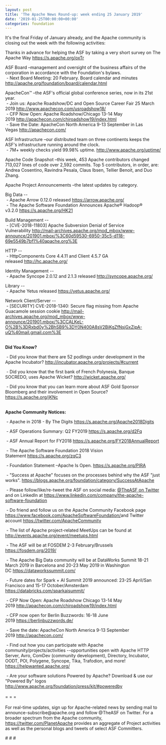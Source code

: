 ```yaml
---
layout: post
title: 'The Apache News Round-up: week ending 25 January 2019'
date: '2019-01-25T00:00:00+00:00'
categories: foundation
---
```

<p>It's the final Friday of January already, and the Apache community is closing out the week with the following activities:</p> 
  <p>Thanks in advance for helping the ASF by taking a very short survey on The Apache Way&nbsp;<a href="https://s.apache.org/oxTr">https://s.apache.org/oxTr</a></p> 
  <p>ASF Board –management and oversight of the business affairs of the corporation in accordance with the Foundation's bylaws.<br />&nbsp;- Next Board Meeting: 20 February. Board calendar and minutes <a href="http://apache.org/foundation/board/calendar.html">http://apache.org/foundation/board/calendar.html</a></p> 
  <div> 
    <p>ApacheCon™ –the ASF's official global conference series, now in its 21st year.<br />&nbsp;-&nbsp;Join us: Apache Roadshow/DC and Open Source Career Fair 25 March 2019 <font color="#bb0000"><a href="http://www.apachecon.com/usroadshow18/">http://www.apachecon.com/usroadshow18/</a></font><br />&nbsp;- CFP Now Open: Apache Roadshow/Chicago 13-14 May 2019&nbsp;<a href="http://apachecon.com/chiroadshow19/index.html">http://apachecon.com/chiroadshow19/index.html</a><br />&nbsp;- Save the Date: ApacheCon North America 9-13 September in Las Vegas&nbsp;<a href="http://apachecon.com/">http://apachecon.com/</a></p> 
    <p>ASF Infrastructure –our distributed team on three continents keeps the ASF's infrastructure running around the clock.<br />&nbsp;- 7M+ weekly checks yield 99.98% uptime.&nbsp;<a href="http://www.apache.org/uptime/">http://www.apache.org/uptime/</a></p> 
    <p>Apache Code Snapshot –this week, 453 Apache contributors changed 713,027 lines of code over 2,592 commits. Top 5 contributors, in order, are: Andrea Cosentino, Ravindra Pesala, Claus Ibsen, Tellier Benoit, and Duo Zhang. </p> 
    <p>Apache Project Announcements&nbsp;–the latest updates by category.<br /></p> 
    <p>Big Data --<span style="white-space: pre;"><br /></span>&nbsp;- Apache Arrow 0.12.0 released&nbsp;<a href="https://arrow.apache.org/">https://arrow.apache.org/</a><br />&nbsp;-&nbsp;The Apache Software Foundation Announces Apache® Hadoop® v3.2.0&nbsp;<a href="https://s.apache.org/HK21">https://s.apache.org/HK21</a></p> 
    <p>Build Management --<br />&nbsp;-&nbsp;[CVE-2018-11803] Apache Subversion Denial of Service Vulnerability&nbsp;<a href="http://mail-archives.apache.org/mod_mbox/www-announce/201901.mbox/%3C60d59530-6950-35c5-d118-69e5549b7bf1%40apache.org%3E">http://mail-archives.apache.org/mod_mbox/www-announce/201901.mbox/%3C60d59530-6950-35c5-d118-69e5549b7bf1%40apache.org%3E<br /></a></p> 
    <p>HTTP --<br />&nbsp;- HttpComponents Core 4.4.11 and Client 4.5.7 GA released&nbsp;<a href="http://hc.apache.org/">http://hc.apache.org/</a></p> 
    <p>Identity Management --<br />&nbsp;- Apache Syncope 2.0.12 and 2.1.3 released&nbsp;<a href="http://syncope.apache.org/">http://syncope.apache.org/</a></p> 
    <p>Library --<br />&nbsp;- Apache Yetus released&nbsp;<a href="https://yetus.apache.org/">https://yetus.apache.org/</a></p> 
    <p>Network Client/Server --<br />&nbsp;- [SECURITY] CVE-2018-1340: Secure flag missing from Apache Guacamole session cookie&nbsp;<a href="http://mail-archives.apache.org/mod_mbox/www-announce/201901.mbox/%3CCALKeL-O%2B%3DRxbd0y%2BhSB9%3DY0N400A8sV2BiKgZfNsjGxZipA-uQ%40mail.gmail.com%3E">http://mail-archives.apache.org/mod_mbox/www-announce/201901.mbox/%3CCALKeL-O%2B%3DRxbd0y%2BhSB9%3DY0N400A8sV2BiKgZfNsjGxZipA-uQ%40mail.gmail.com%3E</a></p> 
    <p><strong><br />Did You Know?</strong></p> 
    <div> 
      <p>&nbsp;- Did you know that there are 52 podlings under development in the Apache Incubator?&nbsp;<a href="http://incubator.apache.org/projects/#current">http://incubator.apache.org/projects/#current</a></p> 
      <p>&nbsp;- Did you know that&nbsp;the first bank of French Polynesia, Banque SOCREDO,&nbsp;uses Apache Wicket?&nbsp;<a href="http://wicket.apache.org/">http://wicket.apache.org/</a></p> 
      <p>&nbsp;- Did you know that you can learn more about ASF Gold Sponsor Bloomberg and their involvement in Open Source? <a href="https://s.apache.org/jKNc">https://s.apache.org/jKNc</a> <br /><br /></p> 
      <p><strong>Apache Community Notices:</strong></p> 
    </div> 
    <p>&nbsp;- Apache in 2018 - By The Digits <a href="https://s.apache.org/Apache2018Digits">https://s.apache.org/Apache2018Digits</a></p> 
    <p>&nbsp;-&nbsp;ASF Operations Summary: Q2 FY2019 <a href="https://s.apache.org/d2Fq">https://s.apache.org/d2Fq</a></p> 
    <p>&nbsp;- ASF Annual Report for FY2018&nbsp;<a href="https://s.apache.org/FY2018AnnualReport">https://s.apache.org/FY2018AnnualReport</a></p> 
    <p>&nbsp;- The Apache Software Foundation 2018 Vision Statement&nbsp;<a href="https://s.apache.org/zqC3">https://s.apache.org/zqC3</a></p> 
    <p>&nbsp;- Foundation Statement –Apache Is Open.&nbsp;<a href="https://s.apache.org/PIRA">https://s.apache.org/PIRA</a></p> 
    <div> 
      <p>&nbsp;- &quot;Success at Apache&quot; focuses on the processes behind why the ASF &quot;just works&quot;. <a href="https://blogs.apache.org/foundation/category/SuccessAtApache">https://blogs.apache.org/foundation/category/SuccessAtApache</a></p> 
    </div> 
    <div> 
      <p>&nbsp;- Please follow/like/re-tweet the ASF on social media: <a href="https://twitter.com/TheASF">@TheASF on Twitter</a> and on LinkedIn at <a href="https://www.linkedin.com/company/the-apache-software-foundation">https://www.linkedin.com/company/the-apache-software-foundation</a></p> 
      <p>&nbsp;- Do friend and follow us on the Apache Community Facebook page <a href="https://www.facebook.com/ApacheSoftwareFoundation/">https://www.facebook.com/ApacheSoftwareFoundation/</a>and Twitter account <a href="https://twitter.com/ApacheCommunity">https://twitter.com/ApacheCommunity</a></p> 
    </div> 
    <div> 
      <p><a href="https://feathercast.apache.org/"></a></p> 
    </div> 
    <div> 
      <p>&nbsp;- The list of Apache project-related MeetUps can be found at <a href="http://events.apache.org/event/meetups.html">http://events.apache.org/event/meetups.html<br /></a></p> 
    </div> 
    <div> 
      <p>&nbsp;- The ASF will be at FOSDEM 2-3 February/Brussels <a href="https://fosdem.org/2019/">https://fosdem.org/2019/</a></p> 
      <p>&nbsp;- The Apache Big Data community will be at&nbsp;DataWorks Summit 18-21 March 2019 in Barcelona and&nbsp;20-23 May 2019 in Washington DC&nbsp;<a href="https://dataworkssummit.com/">https://dataworkssummit.com/</a></p> 
      <p>&nbsp;- Future dates for Spark + AI Summit 2019 announced: 23-25 April/San Francisco and 15-17 October/Amsterdam <font color="#bb0000"><a href="https://databricks.com/sparkaisummit/">https://databricks.com/sparkaisummit/</a></font></p>&nbsp;- CFP Now Open: Apache Roadshow Chicago 13-14 May 2019&nbsp;<a href="http://apachecon.com/chiroadshow19/index.html">http://apachecon.com/chiroadshow19/index.html</a><br /> 
      <p>&nbsp;- CFP now open for Berlin Buzzwords: 16-18 June 2019&nbsp;<a href="https://berlinbuzzwords.de/">https://berlinbuzzwords.de/</a></p> 
      <p>&nbsp;- Save the date: ApacheCon North America 9-13 September 2019&nbsp;<a href="http://apachecon.com/">http://apachecon.com/</a></p> 
      <p>&nbsp;- Find out how you can participate with Apache community/projects/activities --opportunities open with Apache HTTP Server, Avro, ComDev (community development), Directory, Incubator, OODT, POI, Polygene, Syncope, Tika, Trafodion, and more! <a href="https://helpwanted.apache.org/">https://helpwanted.apache.org/</a></p> 
    </div> 
    <div>&nbsp;- Are your software solutions Powered by Apache? Download &amp; use our &quot;Powered By&quot; logos <a href="http://www.apache.org/foundation/press/kit/#poweredby">http://www.apache.org/foundation/press/kit/#poweredby</a></div> 
    <div><br /></div> 
    <div>= = =</div> 
    <div><br /></div> 
    <div>For real-time updates, sign up for Apache-related news by sending mail to announce-subscribe@apache.org and follow @TheASF on Twitter. For a broader spectrum from the Apache community, <a href="https://twitter.com/PlanetApache">https://twitter.com/PlanetApache</a> provides an aggregate of Project activities as well as the personal blogs and tweets of select ASF Committers.</div> 
  </div> 
  <p># # #</p>
